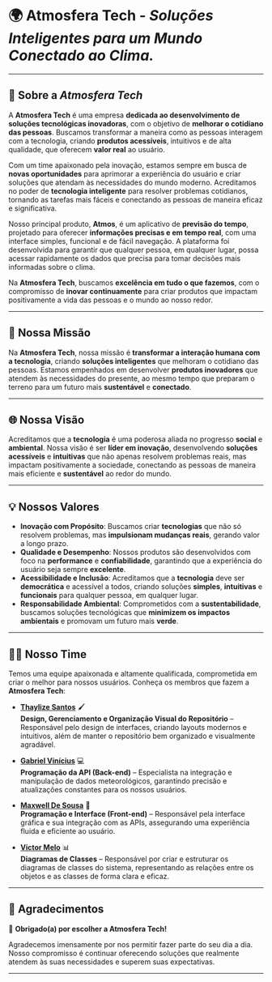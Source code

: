 # 🌍 **Atmosfera Tech** - *Soluções Inteligentes para um Mundo Conectado ao Clima.*

---

## 💼 **Sobre a *Atmosfera Tech***

A **Atmosfera Tech** é uma empresa **dedicada ao desenvolvimento de soluções tecnológicas inovadoras**, com o objetivo de **melhorar o cotidiano das pessoas**. Buscamos transformar a maneira como as pessoas interagem com a tecnologia, criando **produtos acessíveis**, intuitivos e de alta qualidade, que oferecem **valor real** ao usuário.

Com um time apaixonado pela inovação, estamos sempre em busca de **novas oportunidades** para aprimorar a experiência do usuário e criar soluções que atendam às necessidades do mundo moderno. Acreditamos no poder de **tecnologia inteligente** para resolver problemas cotidianos, tornando as tarefas mais fáceis e conectando as pessoas de maneira eficaz e significativa.

Nosso principal produto, **Atmos**, é um aplicativo de **previsão do tempo**, projetado para oferecer **informações precisas e em tempo real**, com uma interface simples, funcional e de fácil navegação. A plataforma foi desenvolvida para garantir que qualquer pessoa, em qualquer lugar, possa acessar rapidamente os dados que precisa para tomar decisões mais informadas sobre o clima.

Na **Atmosfera Tech**, buscamos **excelência em tudo o que fazemos**, com o compromisso de **inovar continuamente** para criar produtos que impactam positivamente a vida das pessoas e o mundo ao nosso redor.

---

## 🚀 **Nossa Missão**

Na **Atmosfera Tech**, nossa missão é **transformar a interação humana com a tecnologia**, criando **soluções inteligentes** que melhoram o cotidiano das pessoas. Estamos empenhados em desenvolver **produtos inovadores** que atendem às necessidades do presente, ao mesmo tempo que preparam o terreno para um futuro mais **sustentável** e **conectado**.

---

## 🌐 **Nossa Visão**

Acreditamos que a **tecnologia** é uma poderosa aliada no progresso **social** e **ambiental**. Nossa visão é ser **líder em inovação**, desenvolvendo **soluções acessíveis** e **intuitivas** que não apenas resolvem problemas reais, mas impactam positivamente a sociedade, conectando as pessoas de maneira mais eficiente e **sustentável** ao redor do mundo.

---

## 💡 **Nossos Valores**

- **Inovação com Propósito**: Buscamos criar **tecnologias** que não só resolvem problemas, mas **impulsionam mudanças reais**, gerando valor a longo prazo.
- **Qualidade e Desempenho**: Nossos produtos são desenvolvidos com foco na **performance** e **confiabilidade**, garantindo que a experiência do usuário seja sempre **excelente**.
- **Acessibilidade e Inclusão**: Acreditamos que a **tecnologia** deve ser **democrática** e acessível a todos, criando soluções **simples**, **intuitivas** e **funcionais** para qualquer pessoa, em qualquer lugar.
- **Responsabilidade Ambiental**: Comprometidos com a **sustentabilidade**, buscamos soluções tecnológicas que **minimizem os impactos ambientais** e promovam um futuro mais **verde**.

---

## 🧑‍💻 **Nosso Time**

Temos uma equipe apaixonada e altamente qualificada, comprometida em criar o melhor para nossos usuários. Conheça os membros que fazem a **Atmosfera Tech**:

- **[Thaylize Santos](https://github.com/thaylizesant0s)** 🖌️  
  **Design, Gerenciamento e Organização Visual do Repositório** – Responsável pelo design de interfaces, criando layouts modernos e intuitivos, além de manter o repositório bem organizado e visualmente agradável.

- **[Gabriel Vinícius](https://github.com/gabrielviniciussc)** 💻  
  **Programação da API (Back-end)** – Especialista na integração e manipulação de dados meteorológicos, garantindo precisão e atualizações constantes para os nossos usuários.

- **[Maxwell De Sousa](https://github.com/MaxwellMaciel)** 🔧  
  **Programação e Interface (Front-end)** – Responsável pela interface gráfica e sua integração com as APIs, assegurando uma experiência fluida e eficiente ao usuário.

- **[Victor Melo](https://github.com/Victor0041)** 📊  
  **Diagramas de Classes** – Responsável por criar e estruturar os diagramas de classes do sistema, representando as relações entre os objetos e as classes de forma clara e eficaz.

---


## 💬 **Agradecimentos**

🎉 **Obrigado(a) por escolher a Atmosfera Tech!**

Agradecemos imensamente por nos permitir fazer parte do seu dia a dia. Nosso compromisso é continuar oferecendo soluções que realmente atendem às suas necessidades e superem suas expectativas.

---

